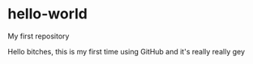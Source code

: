# hello-world
My first repository

Hello bitches, this is my first time using GitHub and it's really really gey
